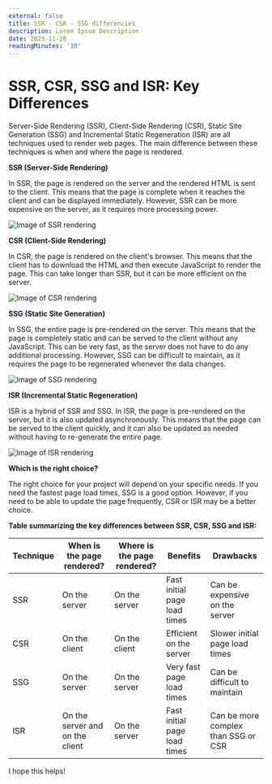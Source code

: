 ```yaml
---
external: false
title: SSR - CSR - SSG differencies
description: Lorem Ipsum Description
date: 2023-11-28
readingMinutes: '10'
---
```


# SSR, CSR, SSG and ISR: Key Differences

Server-Side Rendering (SSR), Client-Side Rendering (CSR), Static Site Generation (SSG) and Incremental Static Regeneration (ISR) are all techniques used to render web pages. The main difference between these techniques is when and where the page is rendered.

**SSR (Server-Side Rendering)**

In SSR, the page is rendered on the server and the rendered HTML is sent to the client. This means that the page is complete when it reaches the client and can be displayed immediately. However, SSR can be more expensive on the server, as it requires more processing power.

![Image of SSR rendering](https://upload.wikimedia.org/wikipedia/commons/thumb/e/e9/SSR_vs_CSR.svg/1200px-SSR_vs_CSR.svg.png)

**CSR (Client-Side Rendering)**

In CSR, the page is rendered on the client's browser. This means that the client has to download the HTML and then execute JavaScript to render the page. This can take longer than SSR, but it can be more efficient on the server.

![Image of CSR rendering](https://miro.medium.com/max/1400/1*2k890319133-k6294-v078.png)

**SSG (Static Site Generation)**

In SSG, the entire page is pre-rendered on the server. This means that the page is completely static and can be served to the client without any JavaScript. This can be very fast, as the server does not have to do any additional processing. However, SSG can be difficult to maintain, as it requires the page to be regenerated whenever the data changes.

![Image of SSG rendering](https://upload.wikimedia.org/wikipedia/commons/thumb/e/e7/SSR_vs_CSR_vs_SSG.svg/1200px-SSR_vs_CSR_vs_SSG.svg.png)

**ISR (Incremental Static Regeneration)**

ISR is a hybrid of SSR and SSG. In ISR, the page is pre-rendered on the server, but it is also updated asynchronously. This means that the page can be served to the client quickly, and it can also be updated as needed without having to re-generate the entire page.

![Image of ISR rendering](https://upload.wikimedia.org/wikipedia/commons/thumb/e/ee/SSR_vs_CSR_vs_SSG_vs_ISR.svg/1200px-SSR_vs_CSR_vs_SSG_vs_ISR.svg.png)

**Which is the right choice?**

The right choice for your project will depend on your specific needs. If you need the fastest page load times, SSG is a good option. However, if you need to be able to update the page frequently, CSR or ISR may be a better choice.

**Table summarizing the key differences between SSR, CSR, SSG and ISR:**

| Technique | When is the page rendered? | Where is the page rendered? | Benefits | Drawbacks |
|---|---|---|---|---|
| SSR | On the server | On the server | Fast initial page load times | Can be expensive on the server |
| CSR | On the client | On the client | Efficient on the server | Slower initial page load times |
| SSG | On the server | On the server | Very fast page load times | Can be difficult to maintain |
| ISR | On the server and on the client | On the server | Fast initial page load times | Can be more complex than SSG or CSR |

I hope this helps!
